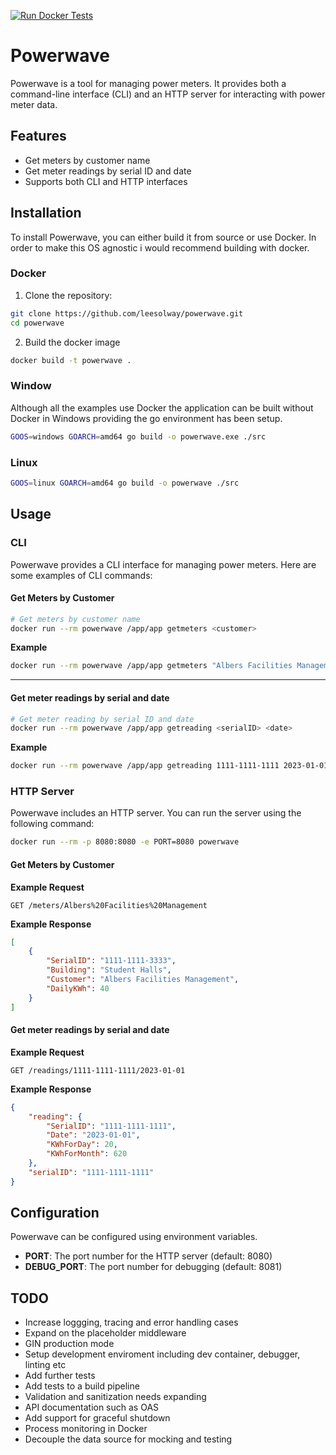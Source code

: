[![Run Docker Tests](https://github.com/leesolway/powerwave/actions/workflows/docker-tests.yml/badge.svg?branch=main)](https://github.com/leesolway/powerwave/actions/workflows/docker-tests.yml)

# Powerwave

Powerwave is a tool for managing power meters. It provides both a command-line interface (CLI) and an HTTP server for interacting with power meter data.

## Features

- Get meters by customer name
- Get meter readings by serial ID and date
- Supports both CLI and HTTP interfaces

## Installation

To install Powerwave, you can either build it from source or use Docker.
In order to make this OS agnostic i would recommend building with docker.

### Docker

1. Clone the repository:

```bash
git clone https://github.com/leesolway/powerwave.git
cd powerwave
```

2. Build the docker image

```bash
docker build -t powerwave .
```

### Window ###

Although all the examples use Docker the application can be built without Docker in Windows providing the go environment has been setup.

```bash
GOOS=windows GOARCH=amd64 go build -o powerwave.exe ./src
```

### Linux ###

```bash
GOOS=linux GOARCH=amd64 go build -o powerwave ./src
```

## Usage

### CLI
Powerwave provides a CLI interface for managing power meters. Here are some examples of CLI commands:

#### Get Meters by Customer

```bash
# Get meters by customer name
docker run --rm powerwave /app/app getmeters <customer>
```

**Example**
```bash
docker run --rm powerwave /app/app getmeters "Albers Facilities Management"
```

***

#### Get meter readings by serial and date

```bash
# Get meter reading by serial ID and date
docker run --rm powerwave /app/app getreading <serialID> <date>
```

**Example**
 ```bash
 docker run --rm powerwave /app/app getreading 1111-1111-1111 2023-01-01
 ```

### HTTP Server
Powerwave includes an HTTP server. You can run the server using the following command:

```bash
docker run --rm -p 8080:8080 -e PORT=8080 powerwave
```

#### Get Meters by Customer

**Example Request**
```http
GET /meters/Albers%20Facilities%20Management
```

**Example Response**
```json
[
    {
        "SerialID": "1111-1111-3333",
        "Building": "Student Halls",
        "Customer": "Albers Facilities Management",
        "DailyKWh": 40
    }
]
```

#### Get meter readings by serial and date

**Example Request**
```http
GET /readings/1111-1111-1111/2023-01-01
```

**Example Response**
```json
{
    "reading": {
        "SerialID": "1111-1111-1111",
        "Date": "2023-01-01",
        "KWhForDay": 20,
        "KWhForMonth": 620
    },
    "serialID": "1111-1111-1111"
}
```

## Configuration

Powerwave can be configured using environment variables.

- **PORT**: The port number for the HTTP server (default: 8080)
- **DEBUG_PORT**: The port number for debugging (default: 8081)

## TODO

- Increase loggging, tracing and error handling cases
- Expand on the placeholder middleware
- GIN production mode
- Setup development enviroment including dev container, debugger, linting etc
- Add further tests
- Add tests to a build pipeline
- Validation and sanitization needs expanding
- API documentation such as OAS
- Add support for graceful shutdown
- Process monitoring in Docker
- Decouple the data source for mocking and testing